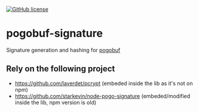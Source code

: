 [![GitHub license](https://img.shields.io/badge/license-MIT-blue.svg)](https://raw.githubusercontent.com/pogosandbox/pogobuf-signature/master/LICENSE)

# pogobuf-signature
Signature generation and hashing for [pogobuf](https://github.com/cyraxx/pogobuf/)

## Rely on the following project
 - https://github.com/laverdet/pcrypt (embeded inside the lib as it's not on npm)
 - https://github.com/starkevin/node-pogo-signature (embeded/modified inside the lib, npm version is old)
